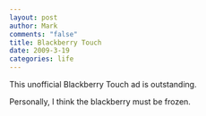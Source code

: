 ```yaml
--- 
layout: post
author: Mark
comments: "false"
title: Blackberry Touch
date: 2009-3-19
categories: life
---
```

This unofficial Blackberry Touch ad is outstanding.

<object width="425" height="344" data="http://www.youtube.com/v/c7e9vpxFWcI&amp;color1=0xb1b1b1&amp;color2=0xcfcfcf&amp;hl=en&amp;feature=player_embedded&amp;fs=1" type="application/x-shockwave-flash"><param name="allowFullScreen" value="true" /><param name="src" value="http://www.youtube.com/v/c7e9vpxFWcI&amp;color1=0xb1b1b1&amp;color2=0xcfcfcf&amp;hl=en&amp;feature=player_embedded&amp;fs=1" /><param name="allowfullscreen" value="true" /></object>

Personally, I think the blackberry must be frozen.
